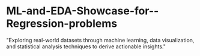 # ML-and-EDA-Showcase-for--Regression-problems
"Exploring real-world datasets through machine learning, data visualization, and statistical analysis techniques to derive actionable insights."
